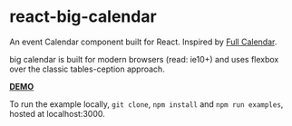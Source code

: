 react-big-calendar
========================

An event Calendar component built for React. Inspired by [Full Calendar](http://fullcalendar.io/).

big calendar is built for modern browsers (read: ie10+) and uses flexbox over the classic tables-ception approach.

[__DEMO__](http://jquense.github.io/react-big-calendar/examples/index.html)

To run the example locally, `git clone`, `npm install` and `npm run examples`, hosted at localhost:3000.
